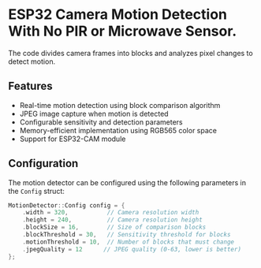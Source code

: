 # ESP32 Camera Motion Detection With No PIR or Microwave Sensor.

The code divides camera frames into blocks and analyzes pixel changes to detect motion. 

## Features

- Real-time motion detection using block comparison algorithm
- JPEG image capture when motion is detected
- Configurable sensitivity and detection parameters
- Memory-efficient implementation using RGB565 color space
- Support for ESP32-CAM module

## Configuration

The motion detector can be configured using the following parameters in the `Config` struct:

```cpp
MotionDetector::Config config = {
    .width = 320,           // Camera resolution width
    .height = 240,          // Camera resolution height
    .blockSize = 16,        // Size of comparison blocks
    .blockThreshold = 30,   // Sensitivity threshold for blocks
    .motionThreshold = 10,  // Number of blocks that must change
    .jpegQuality = 12      // JPEG quality (0-63, lower is better)
};
``` 

